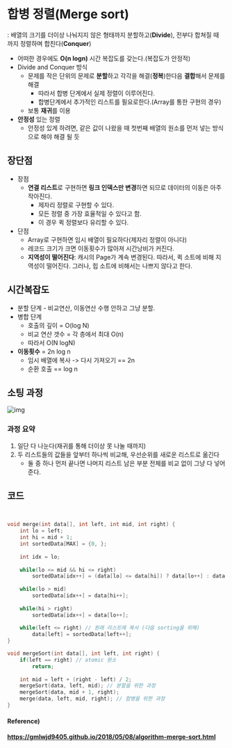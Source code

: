 # 합병 정렬(Merge sort)

: 배열의 크기를 더이상 나눠지지 않은 형태까지 분할하고(**Divide**), 전부다 합쳐질 때 까지 정렬하며 합친다(**Conquer**)



* 어떠한 경우에도 **O(n logn)** 시간 복잡도를 갖는다.(복잡도가 안정적)
* Divide and Conquer 방식
  * 문제를 작은 단위의 문제로 **분할**하고 각각을 해결(**정복**)한다음 **결합**해서 문제를 해결
    * 따라서 합병 단계에서 실제 정렬이 이루어진다.
    * 합병단계에서 추가적인 리스트를 필요로한다.(Array를 통한 구현의 경우)
  * 보통 **재귀**를 이용
* **안정성** 있는 정렬
  * 안정성 있게 하려면, 같은 값이 나왔을 때 첫번째 배열의 원소를 먼저 넣는 방식으로 해야 해결 될 듯 



## 장단점

* 장점
  * **연결 리스트**로 구현하면 **링크 인덱스만 변경**하면 되므로 데이터의 이동은 아주 작아진다.
    * 제자리 정렬로 구현할 수 있다.
    * 모든 정렬 중 가장 효율적일 수 있다고 함.
    * 이 경우 퀵 정렬보다 유리할 수 있다.
* 단점
  * Array로 구현하면 임시 배열이 필요하다(제자리 정렬이 아니다)
  * 레코드 크기가 크면 이동횟수가 많아져 시간낭비가 커진다.
  * **지역성이 떨어진다**: 캐시의 Page가 계속 변경된다. 따라서, 퀵 소트에 비해 지역성이 떨어진다. 그러나, 힙 소트에 비해서는 나쁘지 않다고 한다.



## 시간복잡도

* 분할 단계 - 비교연산, 이동연산 수행 안하고 그냥 분할.
* 병합 단계
  * 호출의 깊이 = O(log N)
  * 비교 연산 갯수 = 각 층에서 최대 O(n)
  * 따라서 O(N logN)
* **이동횟수** = 2n log n
  * 임시 배열에 복사 -> 다시 가져오기 == 2n
  * 순환 호출 == log n



## 소팅 과정

![img](https://gmlwjd9405.github.io/images/algorithm-merge-sort/merge-sort-concepts.png)

### 과정 요약

1. 일단 다 나눈다(재귀를 통해 더이상 못 나눌 때까지)
2. 두 리스트들의 값들을 앞부터 하나씩 비교해, 우선순위를 새로운 리스트로 옮긴다
   * 둘 중 하나 먼저 끝나면 나머지 리스트 남은 부분 전체를 비교 없이 그냥 다 넣어준다.



## 코드

```c++


void merge(int data[], int left, int mid, int right) {
    int lo = left;
    int hi = mid + 1;
    int sortedData[MAX] = {0, };
  
    int idx = lo;
    
    while(lo <= mid && hi <= right)
        sortedData[idx++] = (data[lo] <= data[hi]) ? data[lo++] : data[hi++];
    
    while(lo > mid)
        sortedData[idx++] = data[hi++];
    
    while(hi > right)
        sortedData[idx++] = data[lo++];
    
    while(left <= right) // 원래 리스트에 복사 (다음 sorting을 위해)
        data[left] = sortedData[left++];
}

void mergeSort(int data[], int left, int right) {
    if(left == right) // atomic 원소
        return;
    
    int mid = left + (right - left) / 2;
    mergeSort(data, left, mid); // 분할을 위한 과정
    mergeSort(data, mid + 1, right);
    merge(data, left, mid, right); // 합병을 위한 과정
}
```





#### Reference)

#### https://gmlwjd9405.github.io/2018/05/08/algorithm-merge-sort.html